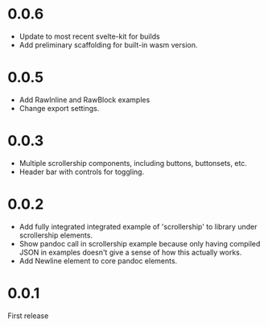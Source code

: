 # 0.0.6

* Update to most recent svelte-kit for builds
* Add preliminary scaffolding for built-in wasm version.

# 0.0.5

* Add RawInline and RawBlock examples
* Change export settings.

# 0.0.3

* Multiple scrollership components, including buttons, buttonsets, etc.
* Header bar with controls for toggling.

# 0.0.2

* Add fully integrated integrated example of 'scrollership' to library under scrollership elements.
* Show pandoc call in scrollership example because only having compiled
  JSON in examples doesn't give a sense of how this actually works.
* Add Newline element to core pandoc elements.

# 0.0.1

First release